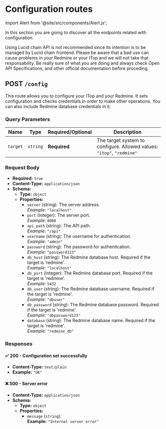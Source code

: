 # Configuration routes

import Alert from '@site/src/components/Alert.js';

In this section you are going to discover all the endpoints related with configuration.

<Alert>
Using Lucid chain API is not recommended since its intention is to be managed by Lucid chain frontend. Please be aware that a bad use can cause problems in your Redmine or your ITop and we will not take that responsability. Be really sure of what you are doing and always check Open API Specifications, and other official documentation before proceding.  
</Alert>

## POST `/config`

This route allows you to configure your ITop and your Redmine. It sets configuration and checks credentials in order to make other operations. You can also include Redmine database credentials in it.

### Query Parameters

| Name    | Type   | Required/Optional | Description |
|---------|--------|----------|-------------|
| `target` | `string` | **Required** | The target system to configure. Allowed values: `"itop"`, `"redmine"` |

### Request Body

- **Required:** `true`
- **Content-Type:** `application/json`
- **Schema:**
  - **Type:** `object`
  - **Properties:**
    - `server` (string): The server address.  
        *Example:* `"localhost"`
    - `port` (integer): The server port.  
        *Example:* `8080`
    - `api_path` (string): The API path.  
        *Example:* `"/api"`
    - `username` (string): The username for authentication.  
        *Example:* `"admin"`
    - `password` (string): The password for authentication.  
        *Example:* `"password123"`
    - `db_host` (string): The Redmine database host. Required if the target is 'redmine'.  
        *Example:* `"localhost"`
    - `db_port` (integer): The Redmine database port. Required if the target is 'redmine'.  
        *Example:* `5432`
    - `db_user` (string): The Redmine database username. Required if the target is 'redmine'.  
        *Example:* `"dbuser"`
    - `db_password` (string): The Redmine database password. Required if the target is 'redmine'.  
        *Example:* `"dbpassword123"`
    - `database` (string): The Redmine database name. Required if the target is 'redmine'.  
        *Example:* `"redmine_db"`

### Responses

#### ✅ 200 - Configuration set successfully

- **Content-Type:** `text/plain`
- **Example:** `"OK"`

#### ❌ 500 - Server error

- **Content-Type:** `application/json`
- **Schema:**
  - **Type:** `object`
  - **Properties:**
    - `message` (`string`):  
      **Example:** `"Internal server error"`
